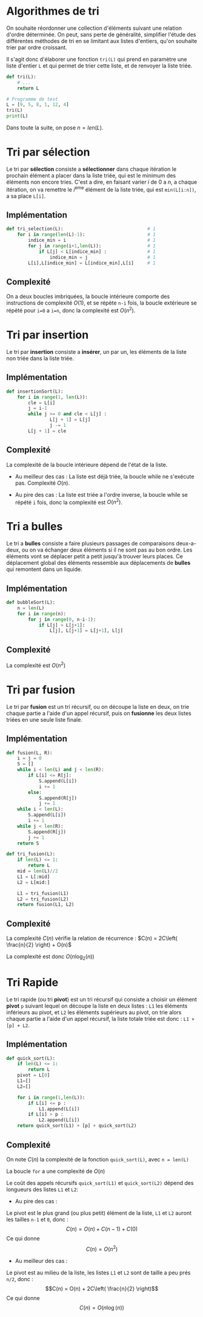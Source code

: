 # Algorithmes de tri

On souhaite réordonner une collection d'éléments suivant une relation
d'ordre déterminée. On peut, sans perte de généralité, simplifier
l'étude des différentes méthodes de tri en se limitant aux listes
d'entiers, qu'on souhaite trier par ordre croissant.

Il s'agit donc d'élaborer une fonction `tri(L)` qui prend en paramètre
une liste d'entier `L` et qui permet de trier cette liste, et de
renvoyer la liste triée.

```py
def tri(L):
    # ...
    return L

# Programme de test
L = [9, 5, 8, 1, 12, 4]
tri(L)
print(L)
```

Dans toute la suite, on pose $n = len(L)$.

# Tri par sélection

Le tri par **sélection** consiste a **sélectionner** dans chaque
itération le prochain élément a placer dans la liste triée, qui est le
minimum des éléments non encore tries. C'est a dire, en faisant varier
$i$ de $0$ a $n$, a chaque itération, on va remettre le $i^{\text{eme}}$
élément de la liste triée, qui est `min(L[i:n])`, a sa place `L[i]`.

## Implémentation

```py
def tri_selection(L):                               # 1
    for i in range(len(L)-1):                       # 1
        indice_min = i                              # 1
        for j in range(i+1,len(L)):                 # 1
            if L[j] < L[indice_min] :               # 1
                indice_min = j                      # 1
        L[i],L[indice_min] = L[indice_min],L[i]     # 1
```

## Complexité

On a deux boucles imbriquées, la boucle intérieure comporte des
instructions de complexité $O(1)$, et se répète `n-i` fois, la boucle
extérieure se répété pour `i=0` a `i=n`, donc la complexité est
$O\left( n^{2} \right)$.

# Tri par insertion

Le tri par **insertion** consiste a **insérer**, un par un, les éléments
de la liste non triée dans la liste triée.

## Implémentation

```py
def insertionSort(L):
    for i in range(1, len(L)):
        cle = L[i]
        j = i-1
        while j >= 0 and cle < L[j] :
                L[j + 1] = L[j]
                j -= 1
        L[j + 1] = cle
```

## Complexité

La complexité de la boucle intérieure dépend de l'état de la liste.

- Au meilleur des cas : La liste est déjà triée, la boucle while ne
  s'exécute pas. Complexité $O(n)$.

- Au pire des cas : La liste est triée a l'ordre inverse, la boucle
  while se répété `i` fois, donc la complexité est
  $O\left( n^{2} \right)$.

# Tri a bulles

Le tri a **bulles** consiste a faire plusieurs passages de comparaisons
deux-a-deux, ou on va échanger deux éléments si il ne sont pas au bon
ordre. Les éléments vont se déplacer petit a petit jusqu'à trouver leurs
places. Ce déplacement global des éléments ressemble aux déplacements de
**bulles** qui remontent dans un liquide.

## Implémentation

```py
def bubbleSort(L):
    n = len(L)
    for i in range(n):
        for j in range(0, n-i-1):
            if L[j] > L[j+1]:
                L[j], L[j+1] = L[j+1], L[j]
```

## Complexité

La complexité est $O\left( n^{2} \right)$

# Tri par fusion

Le tri par **fusion** est un tri récursif, ou on découpe la liste en
deux, on trie chaque partie a l'aide d'un appel récursif, puis on
**fusionne** les deux listes triées en une seule liste finale.

## Implémentation

```py
def fusion(L, R):
    i = j = 0
    S = []
    while i < len(L) and j < len(R):
        if L[i] <= R[j]:
            S.append(L[i])
            i += 1
        else:
            S.append(R[j])
            j += 1
    while i < len(L):
        S.append(L[i])
        i += 1
    while j < len(R):
        S.append(R[j])
        j += 1
    return S

def tri_fusion(L):
    if len(L) <= 1:
        return L
    mid = len(L)//2
    L1 = L[:mid]
    L2 = L[mid:]

    L1 = tri_fusion(L1)
    L2 = tri_fusion(L2)
    return fusion(L1, L2)
```

## Complexité

La complexité $C(n)$ vérifie la relation de récurrence :
$C(n) = 2C\left( \frac{n}{2} \right) + O(n)$

La complexité est donc $O\left( n\log_{2}(n) \right)$

# Tri Rapide

Le tri rapide (ou tri **pivot**) est un tri récursif qui consiste a
choisir un élément **pivot** `p` suivant lequel on découpe la liste en
deux listes : `L1` les éléments inférieurs au pivot, et `L2` les
éléments supérieurs au pivot, on trie alors chaque partie a l'aide d'un
appel récursif, la liste totale triée est donc : `L1 + [p] + L2`.

## Implémentation

```py
def quick_sort(L):
    if len(L) <= 1:
        return L
    pivot = L[0]
    L1=[]
    L2=[]

    for i in range(1,len(L)):
        if L[i] <= p :
            L1.append(L[i])
        if L[i] > p :
            L2.append(L[i])
    return quick_sort(L1) + [p] + quick_sort(L2)
```

## Complexité

On note $C(n)$ la complexité de la fonction `quick_sort(L)`, avec
`n = len(L)`

La boucle `for` a une complexité de $O(n)$

Le coût des appels récursifs `quick_sort(L1)` et `quick_sort(L2)` dépend
des longueurs des listes `L1` et `L2`:

- Au pire des cas :

Le pivot est le plus grand (ou plus petit) élément de la liste, `L1` et
`L2` auront les tailles `n-1` et `0`, donc :
$$C(n) = O(n) + C(n - 1) + C(0)$$ Ce qui donne
$$C(n) = O\left( n^{2} \right)$$

- Au meilleur des cas :

Le pivot est au milieu de la liste, les listes `L1` et `L2` sont de
taille a peu prés `n/2`, donc :
$$C(n) = O(n) + 2C\left( \frac{n}{2} \right)$$ Ce qui donne
$$C(n) = O\left( n\log(n) \right)$$
